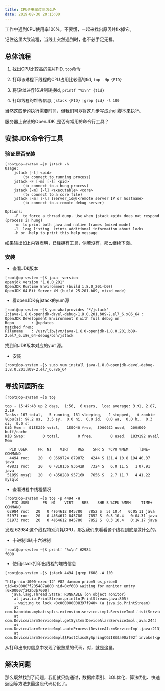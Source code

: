 ```yaml
---
title: CPU使用率过高怎么办
date: 2019-08-30 20:15:00
---
```


工作中遇到CPU使用率100%，不要慌，一起来找出原因并fix掉它。

<!-- more -->

记住这里大致流程，当线上突然遇到时，也不必手足无措。

## 总体流程

1. 找出CPU比较高的进程PID, `top`命令

2. 打印该进程下线程的CPU占用比较高的tid, `top -Hp {PID}`

3. 将该tid进行16进制转换id, `printf "%x\n" {tid}`

4. 打印线程的堆栈信息, `jstack {PID} |grep {id} -A 100`

当然这四步的执行需要时间，但我们可以将这几步写成shell脚本来执行。

服务器上安装的OpenJDK ,是否有常用的命令行工具？

## 安装JDK命令行工具

### 验证是否安装
```shell
[root@op-system ~]$ jstack -h
Usage:
    jstack [-l] <pid>
        (to connect to running process)
    jstack -F [-m] [-l] <pid>
        (to connect to a hung process)
    jstack [-m] [-l] <executable> <core>
        (to connect to a core file)
    jstack [-m] [-l] [server_id@]<remote server IP or hostname>
        (to connect to a remote debug server)

Options:
    -F  to force a thread dump. Use when jstack <pid> does not respond (process is hung)
    -m  to print both java and native frames (mixed mode)
    -l  long listing. Prints additional information about locks
    -h or -help to print this help message

```

如果输出如上内容表明，已经拥有工具，倘若没有，那么继续下面。

### 安装

- 查看JDK版本

```shell
[root@op-system ~]$ java -version
openjdk version "1.8.0_201"
OpenJDK Runtime Environment (build 1.8.0_201-b09)
OpenJDK 64-Bit Server VM (build 25.201-b09, mixed mode)
```

- 看openJDK有jstack的yum源

```shell
[root@op-system ~]$ yum whatprovides '*/jstack'
1:java-1.8.0-openjdk-devel-debug-1.8.0.201.b09-2.el7_6.x86_64 : OpenJDK Development Environment 8 with full debug on
Repo        : @updates
Matched from:
Filename    : /usr/lib/jvm/java-1.8.0-openjdk-1.8.0.201.b09-2.el7_6.x86_64-debug/bin/jstack
```

找到和JDK版本对应的yum源。

- 安装

```shell
[root@op-system ~]$ sudo yum install java-1.8.0-openjdk-devel-debug-1.8.0.201.b09-2.el7_6.x86_64
```

## 寻找问题所在

```shell
[root@op-system ~]$ top

top - 15:45:43 up 2 days,  1:56,  6 users,  load average: 3.91, 2.87, 2.19
Tasks: 167 total,   5 running, 161 sleeping,   1 stopped,   0 zombie
%Cpu(s): 96.2 us,  3.5 sy,  0.0 ni,  0.0 id,  0.0 wa,  0.0 hi,  0.3 si,  0.0 st
KiB Mem :  8155280 total,   155948 free,  5900832 used,  2098500 buff/cache
KiB Swap:        0 total,        0 free,        0 used.  1839192 avail Mem 

  PID USER     PR  NI    VIRT    RES    SHR S  %CPU %MEM     TIME+ COMMAND                                                                               
  4494 root    20   0 1669724 879872   4244 S 181.4 10.8 194:40.37 java                                                                                
 49831 root    20   0 4818136 936428   7324 S   6.0 11.5   1:07.91 java                                                                                  
 51859 mysql   20   0 4858288 957160   7656 S   2.7 11.7   4:41.22 mysqld
```

- 查看进程中线程情况

```shell
[root@op-system ~]$ top -p 4494 -H
   PID USER      PR  NI    VIRT    RES    SHR S %CPU %MEM     TIME+ COMMAND                                                                                
 62984 root   20   0 4864612 845780   7852 S  50 10.4   0:05.11 java                                                                                   
 51971 root   20   0 4864612 845780   7852 S  0.3 10.4   0:04.31 java                                                                                   
 51973 root   20   0 4864612 845780   7852 S  0.3 10.4   0:16.17 java  
```
发现 62984 这个线程特别消耗CPU，那么我们来看看这个线程到底是做什么的。

- 十进制id转十六进制

```shell
[root@op-system ~]$ printf "%x\n" 62984
f608
```

- 使用jstack打印出线程的堆栈信息

```shell
[root@op-system ~]$ jstack 4494 |grep f608 -A 100

"http-nio-8000-exec-12" #82 daemon prio=5 os_prio=0 tid=0x00007f205487a800 nid=0xf608 waiting for monitor entry [0x00007f202b3b7000]
   java.lang.Thread.State: RUNNABLE (on object monitor)
	at java.io.PrintStream.println(PrintStream.java:805)
	- waiting to lock <0x000000008397f940> (a java.io.PrintStream)
	at com.baomidou.mybatisplus.extension.service.impl.ServiceImpl.list(ServiceImpl.java:272)
	at com.DeviceAlarmServiceImpl.getSystem(DeviceAlarmServiceImpl.java:244)
	at com.DeviceAlarmServiceImpl.autoProcess(DeviceAlarmServiceImpl.java:213)
	at com.DeviceAlarmServiceImpl$$FastClassBySpringCGLIB$$a90af92f.invoke(<generated>)
```

从打印出来的信息中发现了很熟悉的代码，对，就是这里。

## 解决问题

那么既然找到了问题，我们就只能通过，数据库索引、SQL优化、算法优化、快速返回等方法来最这段代码优化了。